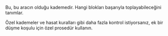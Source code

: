 Bu, bu aracın olduğu kademedir. Hangi blokları başarıyla toplayabileceğini tanımlar.

Özel kademeler ve hasat kuralları gibi daha fazla kontrol istiyorsanız, ek bir düşme koşulu için özel prosedür kullanın.